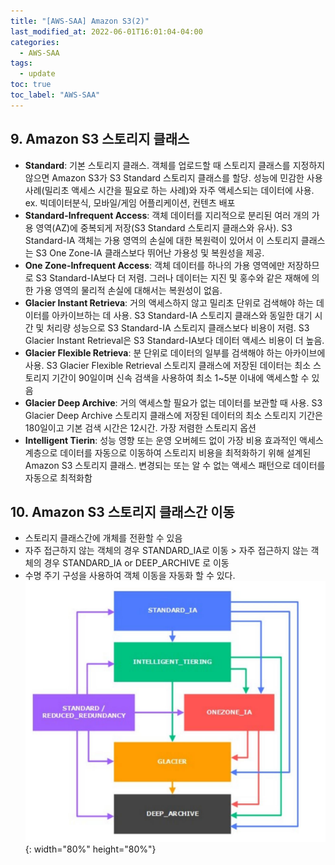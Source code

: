```yaml
---
title: "[AWS-SAA] Amazon S3(2)"
last_modified_at: 2022-06-01T16:01:04-04:00
categories:
  - AWS-SAA
tags:
  - update
toc: true
toc_label: "AWS-SAA"
---
```


## 9. Amazon S3 스토리지 클래스
- **Standard**: 기본 스토리지 클래스. 객체를 업로드할 때 스토리지 클래스를 지정하지 않으면 Amazon S3가 S3 Standard 스토리지 클래스를 할당. 성능에 민감한 사용 사례(밀리초 액세스 시간을 필요로 하는 사례)와 자주 액세스되는 데이터에 사용. ex. 빅데이터분식, 모바일/게임 어플리케이션, 컨텐츠 배포
- **Standard-Infrequent Access**: 객체 데이터를 지리적으로 분리된 여러 개의 가용 영역(AZ)에 중복되게 저장(S3 Standard 스토리지 클래스와 유사). S3 Standard-IA 객체는 가용 영역의 손실에 대한 복원력이 있어서 이 스토리지 클래스는 S3 One Zone-IA 클래스보다 뛰어난 가용성 및 복원성을 제공.
- **One Zone-Infrequent Access**: 객체 데이터를 하나의 가용 영역에만 저장하므로 S3 Standard-IA보다 더 저렴. 그러나 데이터는 지진 및 홍수와 같은 재해에 의한 가용 영역의 물리적 손실에 대해서는 복원성이 없음.   
- **Glacier Instant Retrieva**: 거의 액세스하지 않고 밀리초 단위로 검색해야 하는 데이터를 아카이브하는 데 사용. S3 Standard-IA 스토리지 클래스와 동일한 대기 시간 및 처리량 성능으로 S3 Standard-IA 스토리지 클래스보다 비용이 저렴. S3 Glacier Instant Retrieval은 S3 Standard-IA보다 데이터 액세스 비용이 더 높음.   
- **Glacier Flexible Retrieva**: 분 단위로 데이터의 일부를 검색해야 하는 아카이브에 사용. S3 Glacier Flexible Retrieval 스토리지 클래스에 저장된 데이터는 최소 스토리지 기간이 90일이며 신속 검색을 사용하여 최소 1~5분 이내에 액세스할 수 있음
- **Glacier Deep Archive**: 거의 액세스할 필요가 없는 데이터를 보관할 때 사용. S3 Glacier Deep Archive 스토리지 클래스에 저장된 데이터의 최소 스토리지 기간은 180일이고 기본 검색 시간은 12시간. 가장 저렴한 스토리지 옵션   
- **Intelligent Tierin**: 성능 영향 또는 운영 오버헤드 없이 가장 비용 효과적인 액세스 계층으로 데이터를 자동으로 이동하여 스토리지 비용을 최적화하기 위해 설계된 Amazon S3 스토리지 클래스. 변경되는 또는 알 수 없는 액세스 패턴으로 데이터를 자동으로 최적화함

## 10. Amazon S3 스토리지 클래스간 이동
- 스토리지 클래스간에 개체를 전환할 수 있음
- 자주 접근하지 않는 객체의 경우 STANDARD_IA로 이동 > 자주 접근하지 않는 객체의 경우 STANDARD_IA or DEEP_ARCHIVE 로 이동
- 수명 주기 구성을 사용하여 객체 이동을 자동화 할 수 있다.
![image](/assets/images/amzon-s3/storage-life-cycle.png){: width="80%" height="80%"}
